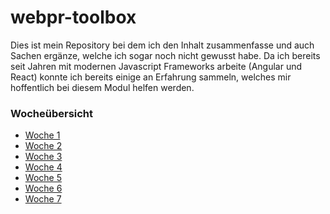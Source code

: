 # webpr-toolbox

Dies ist mein Repository bei dem ich den Inhalt zusammenfasse und auch Sachen ergänze, welche ich sogar noch nicht gewusst habe.
Da ich bereits seit Jahren mit modernen Javascript Frameworks arbeite (Angular und React) konnte ich bereits einige an Erfahrung sammeln, welches mir hoffentlich bei diesem Modul helfen werden.

### Wocheübersicht

- [Woche 1](./week1/week1.md)
- [Woche 2](./week2/week2.md)
- [Woche 3](./week3/week3.md)
- [Woche 4](./week4/week4.md)
- [Woche 5](./week5/week5.md)
- [Woche 6](./week6/week6.md)
- [Woche 7](./week7/week7.md)

